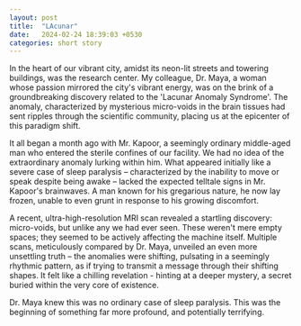 ```yaml
---
layout: post
title:  "LAcunar"
date:   2024-02-24 18:39:03 +0530
categories: short story
---
```



In the heart of our vibrant city, amidst its neon-lit streets and towering buildings, was the research center. My colleague, Dr. Maya, a woman whose passion mirrored the city's vibrant energy, was on the brink of a groundbreaking discovery related to the 'Lacunar Anomaly Syndrome'. The anomaly, characterized by mysterious micro-voids in the brain tissues had sent ripples through the scientific community, placing us at the epicenter of this paradigm shift.

It all began a month ago with Mr. Kapoor, a seemingly ordinary middle-aged man who entered the sterile confines of our facility. We had no idea of the extraordinary anomaly lurking within him. What appeared initially like a severe case of sleep paralysis – characterized by the inability to move or speak despite being awake – lacked the expected telltale signs in Mr. Kapoor's brainwaves. A man known for his gregarious nature, he now lay frozen, unable to even grunt in response to his growing discomfort.

A recent, ultra-high-resolution MRI scan revealed a startling discovery: micro-voids, but unlike any we had ever seen. These weren't mere empty spaces; they seemed to be actively affecting the machine itself. Multiple scans, meticulously compared by Dr. Maya, unveiled an even more unsettling truth – the anomalies were shifting, pulsating in a seemingly rhythmic pattern, as if trying to transmit a message through their shifting shapes. It felt like a chilling revelation - hinting at a deeper mystery, a secret buried within the very core of existence. 

Dr. Maya knew this was no ordinary case of sleep paralysis. This was the beginning of something far more profound, and potentially terrifying.
